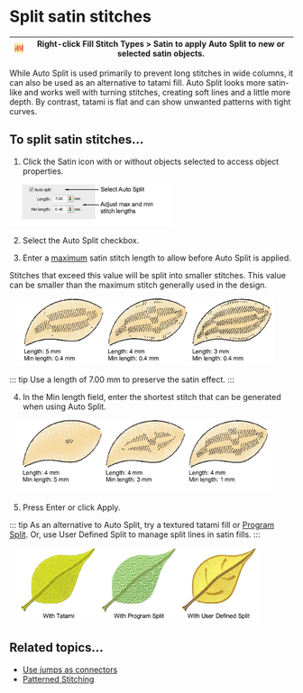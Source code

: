 # Split satin stitches

| ![SatinFill.png](assets/SatinFill.png) | Right-click Fill Stitch Types > Satin to apply Auto Split to new or selected satin objects. |
| -------------------------------------- | ------------------------------------------------------------------------------------------- |

While Auto Split is used primarily to prevent long stitches in wide columns, it can also be used as an alternative to tatami fill. Auto Split looks more satin-like and works well with turning stitches, creating soft lines and a little more depth. By contrast, tatami is flat and can show unwanted patterns with tight curves.

## To split satin stitches...

1. Click the Satin icon with or without objects selected to access object properties.

![quality00118.png](assets/quality00118.png)

2. Select the Auto Split checkbox.

3. Enter a [maximum](../../glossary/glossary) satin stitch length to allow before Auto Split is applied.

Stitches that exceed this value will be split into smaller stitches. This value can be smaller than the maximum stitch generally used in the design.

![quality00121.png](assets/quality00121.png)

::: tip
Use a length of 7.00 mm to preserve the satin effect.
:::

4. In the Min length field, enter the shortest stitch that can be generated when using Auto Split.

![quality00124.png](assets/quality00124.png)

5. Press Enter or click Apply.

::: tip
As an alternative to Auto Split, try a textured tatami fill or [Program Split](../../glossary/glossary). Or, use User Defined Split to manage split lines in satin fills.
:::

![quality00127.png](assets/quality00127.png)

## Related topics...

- [Use jumps as connectors](../connectors/Use_jumps_as_connectors)
- [Patterned Stitching](../../Decorative/patterns/Patterned_Stitching)
